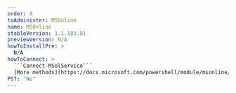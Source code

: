 ```yaml
---
order: 8
toAdminister: MSOnline
name: MSOnline
stableVersion: 1.1.183.81
previewVersion: N/A
howToInstallPre: >
  N/A
howToConnect: >
  ```Connect-MSolService```
  [More methods](https://docs.microsoft.com/powershell/module/msonline/connect-msolservice?view=azureadps-1.0?WT.mc_id=M365-MVP-5004663?WT.mc_id=M365-MVP-5004663)
PS7: "No"
---
```

